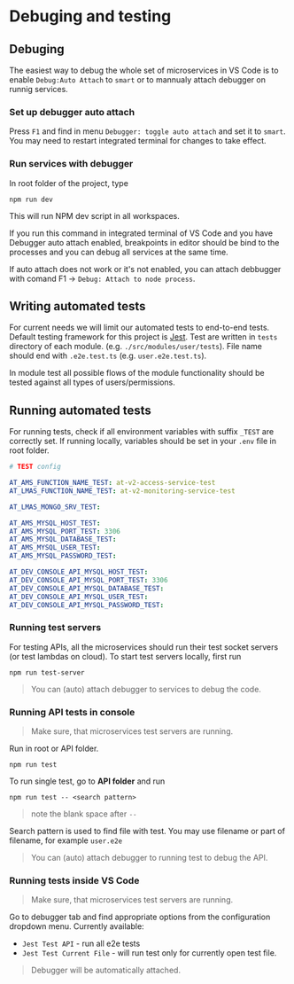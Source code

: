 # Debuging and testing

## Debuging

The easiest way to debug the whole set of microservices in VS Code is to enable `Debug:Auto Attach` to `smart` or to mannualy attach debugger on runnig services.

### Set up debugger auto attach

Press `F1` and find in menu `Debugger: toggle auto attach` and set it to `smart`. You may need to restart integrated terminal for changes to take effect.

### Run services with debugger

In root folder of the project, type

```ssh
npm run dev
```

This will run NPM dev script in all workspaces.

If you run this command in integrated terminal of VS Code and you have Debugger auto attach enabled, breakpoints in editor should be bind to the processes and you can debug all services at the same time.

If auto attach does not work or it's not enabled, you can attach debbugger with comand F1 -> `Debug: Attach to node process`.

## Writing automated tests

For current needs we will limit our automated tests to end-to-end tests. Default testing framework for this project is [Jest](https://jestjs.io/docs/en/getting-started). Test are written in `tests` directory of each module. (e.g. `./src/modules/user/tests`). File name should end with `.e2e.test.ts` (e.g. `user.e2e.test.ts`).

In module test all possible flows of the module functionality should be tested against all types of users/permissions.

## Running automated tests

For running tests, check if all environment variables with suffix `_TEST` are correctly set. If running locally, variables should be set in your `.env` file in root folder.

```yml
# TEST config

AT_AMS_FUNCTION_NAME_TEST: at-v2-access-service-test
AT_LMAS_FUNCTION_NAME_TEST: at-v2-monitoring-service-test

AT_LMAS_MONGO_SRV_TEST: 

AT_AMS_MYSQL_HOST_TEST:
AT_AMS_MYSQL_PORT_TEST: 3306
AT_AMS_MYSQL_DATABASE_TEST:
AT_AMS_MYSQL_USER_TEST:
AT_AMS_MYSQL_PASSWORD_TEST:

AT_DEV_CONSOLE_API_MYSQL_HOST_TEST: 
AT_DEV_CONSOLE_API_MYSQL_PORT_TEST: 3306
AT_DEV_CONSOLE_API_MYSQL_DATABASE_TEST:
AT_DEV_CONSOLE_API_MYSQL_USER_TEST: 
AT_DEV_CONSOLE_API_MYSQL_PASSWORD_TEST: 
```

### Running test servers

For testing APIs, all the microservices should run their test socket servers (or test lambdas on cloud). To start test servers locally, first run

```ssh
npm run test-server
```

> You can (auto) attach debugger to services to debug the code.

### Running API tests in console

> Make sure, that microservices test servers are running.

Run in root or API folder.

```ssh
npm run test
```

To run single test, go to **API folder** and run

```ssh
npm run test -- <search pattern>
```

> note the blank space after `--`

Search pattern is used to find file with test. You may use filename or part of filename, for example `user.e2e`

> You can (auto) attach debugger to running test to debug the API.

### Running tests inside VS Code

> Make sure, that microservices test servers are running.

Go to debugger tab and find appropriate options from the configuration dropdown menu. Currently available:

* `Jest Test API` - run all e2e tests
* `Jest Test Current File` - will run test only for currently open test file.

> Debugger will be automatically attached.
